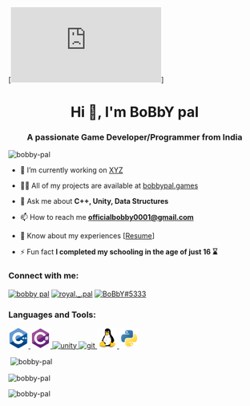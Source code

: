 [![MasterHead](https://www.alamy.com/video-game-development-minimal-infographic-banner-vector-image368010659.html)]
<h1 align="center">Hi 👋, I'm BoBbY pal</h1>
<h3 align="center">A passionate Game Developer/Programmer from India</h3>

<p align="left"> <img src="https://komarev.com/ghpvc/?username=bobby-pal&label=Profile%20views&color=0e75b6&style=flat" alt="bobby-pal" /> </p>

- 🔭 I’m currently working on [XYZ](https://github.com/BoBbY-Pal?tab=repositories)

- 👨‍💻 All of my projects are available at [bobbypal.games](bobbypal.games)

- 💬 Ask me about **C++, Unity, Data Structures**

- 📫 How to reach me **officialbobby0001@gmail.com**

- 📄 Know about my experiences [[Resume](https://drive.google.com/file/d/1QrG_ezduBNwOGpP_wBU-m9Uv7Er3eZFU/view?usp=sharing)]

- ⚡ Fun fact **I completed my schooling in the age of just 16 ⌛**

<h3 align="left">Connect with me:</h3>
<p align="left">
<a href="https://linkedin.com/in/bobby-pal" target="blank"><img align="center" src="https://raw.githubusercontent.com/rahuldkjain/github-profile-readme-generator/master/src/images/icons/Social/linked-in-alt.svg" alt="bobby pal" height="30" width="40" /></a>
<a href="https://instagram.com/royal._.pal" target="blank"><img align="center" src="https://raw.githubusercontent.com/rahuldkjain/github-profile-readme-generator/master/src/images/icons/Social/instagram.svg" alt="royal._.pal" height="30" width="40" /></a>
<a href="https://discord.gg/5rrnp253" target="blank"><img align="center" src="https://raw.githubusercontent.com/rahuldkjain/github-profile-readme-generator/master/src/images/icons/Social/discord.svg" alt="BoBbY#5333" height="30" width="40" /></a>
</p>

<h3 align="left">Languages and Tools:</h3>
<p align="left"> <a href="https://www.w3schools.com/cpp/" target="_blank" rel="noreferrer"> <img src="https://raw.githubusercontent.com/devicons/devicon/master/icons/cplusplus/cplusplus-original.svg" alt="cplusplus" width="40" height="40"/> </a> <a href="https://www.w3schools.com/cs/" target="_blank" rel="noreferrer"> <img src="https://raw.githubusercontent.com/devicons/devicon/master/icons/csharp/csharp-original.svg" alt="csharp" width="40" height="40"/> </a> <a href="https://unity.com/" target="_blank" rel="noreferrer"> <img src="https://www.vectorlogo.zone/logos/unity3d/unity3d-icon.svg" alt="unity" width="40" height="40"/> </a>  <a href="https://git-scm.com/" target="_blank" rel="noreferrer"> <img src="https://www.vectorlogo.zone/logos/git-scm/git-scm-icon.svg" alt="git" width="40" height="40"/> </a> <a href="https://www.linux.org/" target="_blank" rel="noreferrer"> <img src="https://raw.githubusercontent.com/devicons/devicon/master/icons/linux/linux-original.svg" alt="linux" width="40" height="40"/> </a> <a href="https://www.python.org" target="_blank" rel="noreferrer"> <img src="https://raw.githubusercontent.com/devicons/devicon/master/icons/python/python-original.svg" alt="python" width="40" height="40"/> </a> </p>


<p>&nbsp;<img align="center" src="https://github-readme-stats.vercel.app/api?username=bobby-pal&show_icons=true&locale=en" alt="bobby-pal" /></p>

<p><img align="center" src="https://github-readme-streak-stats.herokuapp.com/?user=bobby-pal&" alt="bobby-pal" /></p>

<p><img align="left" src="https://github-readme-stats.vercel.app/api/top-langs?username=bobby-pal&show_icons=true&locale=en&layout=compact" alt="bobby-pal" /></p>
